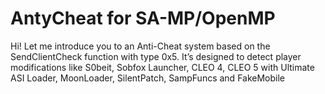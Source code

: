 # AntyCheat for SA-MP/OpenMP

Hi! Let me introduce you to an Anti-Cheat system based on the SendClientCheck function with type 0x5. It’s designed to detect player modifications like S0beit, Sobfox Launcher, CLEO 4, CLEO 5 with Ultimate ASI Loader, MoonLoader, SilentPatch, SampFuncs and FakeMobile
